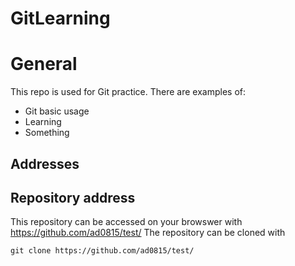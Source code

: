 # GitLearning

# General

This repo is used for Git practice. There are examples of:
* Git basic usage
* Learning
* Something

## Addresses
## Repository address

This repository can be accessed on your browswer with https://github.com/ad0815/test/
The repository can be cloned with
```
git clone https://github.com/ad0815/test/
```
